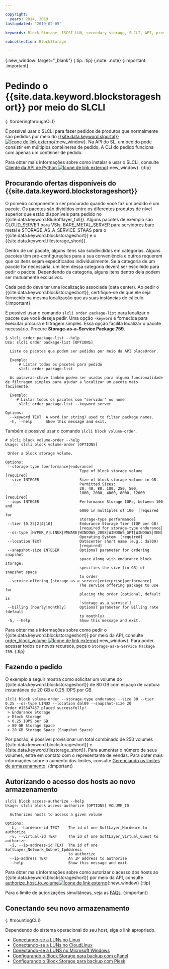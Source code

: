 ```yaml
---

copyright:
  years: 2014, 2019
lastupdated: "2019-02-05"

keywords: Block Storage, ISCSI LUN, secondary storage, SLCLI, API, provisioning

subcollection: BlockStorage

---
```

{:new_window: target="_blank"}
{:tip: .tip}
{:note: .note}
{:important: .important}

# Pedindo o {{site.data.keyword.blockstorageshort}} por meio do SLCLI
{: #orderingthroughCLI}

É possível usar o SLCLI para fazer pedidos de produtos que normalmente são pedidos por meio do [{{site.data.keyword.slportal}} ![Ícone de link externo](../../icons/launch-glyph.svg "Ícone de link externo")](https://control.softlayer.com/){:new_window}. Na API do SL, um pedido pode consistir em múltiplos contêineres de pedido. A CLI do pedido funciona com apenas um contêiner de pedido.

Para obter mais informações sobre como instalar e usar o SLCLI, consulte [Cliente da API de Python ![Ícone de link externo](../../icons/launch-glyph.svg "Ícone de link externo")](https://softlayer-python.readthedocs.io/en/latest/cli.html){:new_window}.
{:tip}

## Procurando ofertas disponíveis do {{site.data.keyword.blockstorageshort}}

O primeiro componente a ser procurado quando você faz um pedido é um pacote. Os pacotes são divididos entre os diferentes produtos de nível superior que estão disponíveis para pedido no {{site.data.keyword.BluSoftlayer_full}}. Alguns pacotes de exemplo são CLOUD_SERVER para VSIs, BARE_METAL_SERVER para servidores bare metal e STORAGE_AS_A_SERVICE_STAAS para o {{site.data.keyword.blockstorageshort}} e o {{site.data.keyword.filestorage_short}}.

Dentro de um pacote, alguns itens são subdivididos em categorias. Alguns pacotes têm pré-configurações para a sua conveniência e outros requerem que os itens sejam especificados individualmente. Se a categoria de um pacote for necessária, um item dessa categoria deverá ser escolhido para pedir o pacote. Dependendo da categoria, alguns itens dentro dela podem ser mutuamente exclusivos.

Cada pedido deve ter uma localização associada (data center). Ao pedir o {{site.data.keyword.blockstorageshort}}, certifique-se de que ele seja fornecido na mesma localização que as suas instâncias de cálculo.
{:important}

É possível usar o comando `slcli order package-list` para localizar o pacote
que você deseja pedir. Uma opção `-keyword` é fornecida para executar procura e filtragem simples. Essa opção facilita localizar o pacote necessário. Procure **Storage-as-a-Service Package 759**.

```
$ slcli order package-list --help
Uso: slcli order package-list [OPTIONS]

  Liste os pacotes que podem ser pedidos por meio da API placeOrder.

  Exemplo:
      # Listar todos os pacotes para pedido
      slcli order package-list

  As palavras-chave também podem ser usadas para alguma funcionalidade de filtragem simples para ajudar a localizar um pacote mais facilmente.

  Exemplo:
     # Listar todos os pacotes com "servidor" no nome
      slcli order package-list --keyword server

Options:
  --keyword TEXT  A word (or string) used to filter package names.
  -h, --help      Show this message and exit.
```

Também é possível usar o comando `slcli block volume-order`.

```
# slcli block volume-order --help
Usage: slcli block volume-order [OPTIONS]

 Order a block storage volume.

Options:
 --storage-type [performance|endurance]
                                 Type of block storage volume  [required]
 --size INTEGER                  Size of block storage volume in GB.
                                 Permitted Sizes:
                                 20, 40, 80, 100, 250, 500,
                                 1000, 2000, 4000, 8000, 12000  [required]
 --iops INTEGER                  Performance Storage IOPs, between 100 and
                                 6000 in multiples of 100  [required for
                                 storage-type performance]
 --tier [0.25|2|4|10]            Endurance Storage Tier (IOP per GB)
                                 [required for storage-type endurance]
 --os-type [HYPER_V|LINUX|VMWARE|WINDOWS_2008|WINDOWS_GPT|WINDOWS|XEN]
                                 Operating System  [required]
 --location TEXT                 Datacenter short name (e.g.: dal09)
                                 [required]
 --snapshot-size INTEGER         Optional parameter for ordering snapshot
                                 space along with endurance block storage;
                                 specifies the size (in GB) of snapshot space
                                 to order
 --service-offering [storage_as_a_service|enterprise|performance]
                                 The service offering package to use for
                                 placing the order [optional, default is
                                 'storage_as_a_service']
 --billing [hourly|monthly]      Optional parameter for Billing rate (default
                                 to monthly)
 -h, --help                      Show this message and exit.
```

Para obter mais informações sobre como pedir o {{site.data.keyword.blockstorageshort}} por meio da API, consulte [order_block_volume ![Ícone de link externo](../../icons/launch-glyph.svg "Ícone de link externo")](https://softlayer-python.readthedocs.io/en/latest/api/managers/block.html#SoftLayer.managers.block.BlockStorageManager.order_block_volume){:new_window}.
Para poder acessar todos os novos recursos, peça o `Storage-as-a-Service Package 759`.
{:tip}


## Fazendo o pedido

O exemplo a seguir mostra como solicitar um volume do {{site.data.keyword.blockstorageshort}} de 80 GB com espaço de captura instantânea de 20 GB e 0,25 IOPS por GB.

```
slcli block volume-order --storage-type endurance --size 80 --tier 0.25 --os-type LINUX --location dal09 --snapshot-size 20
Order #15547457 placed successfully!
 > Endurance Storage
 > Block Storage
 > 0.25 IOPS per GB
 > 80 GB Storage Space
 > 20 GB Storage Space (Snapshot Space)
```

Por padrão, é possível provisionar um total combinado de 250 volumes {{site.data.keyword.blockstorageshort}} e {{site.data.keyword.filestorage_short}}. Para aumentar o número de seus volumes, entre em contato com o representante de vendas. Para obter mais informações sobre o aumento dos limites, consulte [Gerenciando os limites de armazenamento](/docs/infrastructure/BlockStorage?topic=BlockStorage-managingstoragelimits).
{:important}

## Autorizando o acesso dos hosts ao novo armazenamento

```
slcli block access-authorize --help
Usage: slcli block access-authorize [OPTIONS] VOLUME_ID

  Authorizes hosts to access a given volume

Options:
  -h, --hardware-id TEXT    The id of one SoftLayer_Hardware to authorize
  -v, --virtual-id TEXT     The id of one SoftLayer_Virtual_Guest to authorize
  -i, --ip-address-id TEXT  The id of one SoftLayer_Network_Subnet_IpAddress
                            to authorize
  --ip-address TEXT         An IP address to authorize
  --help                    Show this message and exit.
```

Para obter mais informações sobre como autorizar o acesso dos hosts ao {{site.data.keyword.blockstorageshort}} por meio da API, consulte [authorize_host_to_volume![Ícone de link externo](../../icons/launch-glyph.svg "Ícone de link externo")](https://softlayer-python.readthedocs.io/en/latest/api/managers/block.html#SoftLayer.managers.block.BlockStorageManager.authorize_host_to_volume){:new_window}
{:tip}

Para o limite de autorizações simultâneas, veja as [FAQs](/docs/infrastructure/BlockStorage?topic=BlockStorage-faqs).
{:important}

## Conectando seu novo armazenamento
{: #mountingCLI}

Dependendo do sistema operacional do seu host, siga o link apropriado.
- [Conectando-se a LUNs no Linux](/docs/infrastructure/BlockStorage?topic=BlockStorage-mountingLinux)
- [Conectando-se a LUNs no CloudLinux](/docs/infrastructure/BlockStorage?topic=BlockStorage-mountingCloudLinux)
- [Conectando-se a LUNS no Microsoft Windows](/docs/infrastructure/BlockStorage?topic=BlockStorage-mountingWindows)
- [Configurando o Block Storage para backup com cPanel](/docs/infrastructure/BlockStorage?topic=BlockStorage-cPanelBackups)
- [Configurando o Block Storage para backup com Plesk](/docs/infrastructure/BlockStorage?topic=BlockStorage-PleskBackups)
